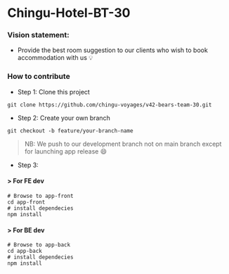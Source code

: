 # Chingu-Hotel-BT-30 
### Vision statement:
- Provide the best room suggestion to our clients who wish to book accommodation with us :bulb:

### How to contribute
- Step 1: Clone this project
```
git clone https://github.com/chingu-voyages/v42-bears-team-30.git
```
- Step 2: Create your own branch 
```
git checkout -b feature/your-branch-name
```
> NB: We push to our development branch not on main branch except for launching app release :smile:
- Step 3: 
#### > For FE dev
```
# Browse to app-front
cd app-front
# install dependecies
npm install
```
#### > For BE dev
```
# Browse to app-back
cd app-back
# install dependecies
npm install
```